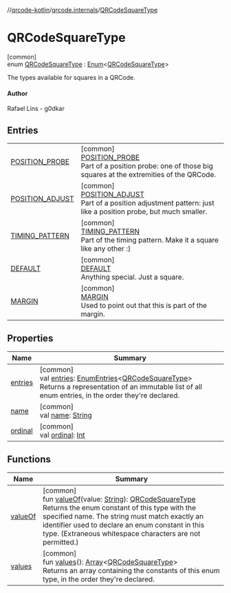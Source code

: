 //[qrcode-kotlin](../../../index.md)/[qrcode.internals](../index.md)/[QRCodeSquareType](index.md)

# QRCodeSquareType

[common]\
enum [QRCodeSquareType](index.md) : [Enum](https://kotlinlang.org/api/latest/jvm/stdlib/kotlin-stdlib/kotlin/-enum/index.html)&lt;[QRCodeSquareType](index.md)&gt; 

The types available for squares in a QRCode.

#### Author

Rafael Lins - g0dkar

## Entries

| | |
|---|---|
| [POSITION_PROBE](-p-o-s-i-t-i-o-n_-p-r-o-b-e/index.md) | [common]<br>[POSITION_PROBE](-p-o-s-i-t-i-o-n_-p-r-o-b-e/index.md)<br>Part of a position probe: one of those big squares at the extremities of the QRCode. |
| [POSITION_ADJUST](-p-o-s-i-t-i-o-n_-a-d-j-u-s-t/index.md) | [common]<br>[POSITION_ADJUST](-p-o-s-i-t-i-o-n_-a-d-j-u-s-t/index.md)<br>Part of a position adjustment pattern: just like a position probe, but much smaller. |
| [TIMING_PATTERN](-t-i-m-i-n-g_-p-a-t-t-e-r-n/index.md) | [common]<br>[TIMING_PATTERN](-t-i-m-i-n-g_-p-a-t-t-e-r-n/index.md)<br>Part of the timing pattern. Make it a square like any other :) |
| [DEFAULT](-d-e-f-a-u-l-t/index.md) | [common]<br>[DEFAULT](-d-e-f-a-u-l-t/index.md)<br>Anything special. Just a square. |
| [MARGIN](-m-a-r-g-i-n/index.md) | [common]<br>[MARGIN](-m-a-r-g-i-n/index.md)<br>Used to point out that this is part of the margin. |

## Properties

| Name | Summary |
|---|---|
| [entries](entries.md) | [common]<br>val [entries](entries.md): [EnumEntries](https://kotlinlang.org/api/latest/jvm/stdlib/kotlin-stdlib/kotlin.enums/-enum-entries/index.html)&lt;[QRCodeSquareType](index.md)&gt;<br>Returns a representation of an immutable list of all enum entries, in the order they're declared. |
| [name](../../qrcode.raw/-q-r-code-data-type/-d-e-f-a-u-l-t/index.md#-372974862%2FProperties%2F345188675) | [common]<br>val [name](../../qrcode.raw/-q-r-code-data-type/-d-e-f-a-u-l-t/index.md#-372974862%2FProperties%2F345188675): [String](https://kotlinlang.org/api/latest/jvm/stdlib/kotlin-stdlib/kotlin/-string/index.html) |
| [ordinal](../../qrcode.raw/-q-r-code-data-type/-d-e-f-a-u-l-t/index.md#-739389684%2FProperties%2F345188675) | [common]<br>val [ordinal](../../qrcode.raw/-q-r-code-data-type/-d-e-f-a-u-l-t/index.md#-739389684%2FProperties%2F345188675): [Int](https://kotlinlang.org/api/latest/jvm/stdlib/kotlin-stdlib/kotlin/-int/index.html) |

## Functions

| Name | Summary |
|---|---|
| [valueOf](value-of.md) | [common]<br>fun [valueOf](value-of.md)(value: [String](https://kotlinlang.org/api/latest/jvm/stdlib/kotlin-stdlib/kotlin/-string/index.html)): [QRCodeSquareType](index.md)<br>Returns the enum constant of this type with the specified name. The string must match exactly an identifier used to declare an enum constant in this type. (Extraneous whitespace characters are not permitted.) |
| [values](values.md) | [common]<br>fun [values](values.md)(): [Array](https://kotlinlang.org/api/latest/jvm/stdlib/kotlin-stdlib/kotlin/-array/index.html)&lt;[QRCodeSquareType](index.md)&gt;<br>Returns an array containing the constants of this enum type, in the order they're declared. |
